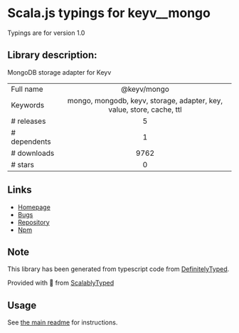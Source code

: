 
# Scala.js typings for keyv__mongo

Typings are for version 1.0

## Library description:
MongoDB storage adapter for Keyv

|                    |                 |
| ------------------ | :-------------: |
| Full name          | @keyv/mongo |
| Keywords           | mongo, mongodb, keyv, storage, adapter, key, value, store, cache, ttl |
| # releases         | 5 |
| # dependents       | 1 |
| # downloads        | 9762 |
| # stars            | 0 |

## Links
- [Homepage](https://github.com/lukechilds/keyv-mongo)
- [Bugs](https://github.com/lukechilds/keyv-mongo/issues)
- [Repository](https://github.com/lukechilds/keyv-mongo)
- [Npm](https://www.npmjs.com/package/%40keyv%2Fmongo)
    


## Note
This library has been generated from typescript code from [DefinitelyTyped](https://definitelytyped.org).

Provided with :purple_heart: from [ScalablyTyped](https://github.com/oyvindberg/ScalablyTyped)

## Usage
See [the main readme](../../readme.md) for instructions.


